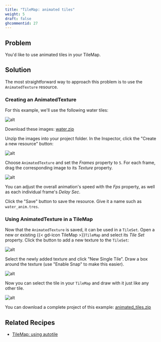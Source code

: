 ```yaml
---
title: "TileMap: animated tiles"
weight: 5
draft: false
ghcommentid: 27
---
```


## Problem

You'd like to use animated tiles in your TileMap.

## Solution

The most straightforward way to approach this problem is to use the `AnimatedTexture` resource.

### Creating an AnimatedTexture

For this example, we'll use the following water tiles:

![alt](/godot_recipes/3.x/img/anim_tiles.png)

Download these images: [water.zip](/godot_recipes/3.x/files/water_tiles.zip)

Unzip the images into your project folder.
In the Inspector, click the "Create a new resource" button:

![alt](/godot_recipes/3.x/img/create_new_resource.png)

Choose `AnimatedTexture` and set the _Frames_ property to `5`. For each frame, drag the corresponding image to its _Texture_ property.

![alt](/godot_recipes/3.x/img/anim_texture_add.png)

You can adjust the overall animation's speed with the _Fps_ property, as well as each individual frame's _Delay Sec_.

Click the "Save" button to save the resource. Give it a name such as `water_anim.tres`.

### Using AnimatedTexture in a TileMap

Now that the `AnimatedTexture` is saved, it can be used in a `TileSet`. Open a new or existing {{< gd-icon TileMap >}}`TileMap` and select its _Tile Set_ property. Click the button to add a new texture to the `TileSet`:

![alt](/godot_recipes/3.x/img/anim_tile_add.png)

Select the newly added texture and click "New Single Tile". Draw a box around the texture (use "Enable Snap" to make this easier).

![alt](/godot_recipes/3.x/img/anim_tile_select.png)

Now you can select the tile in your `TileMap` and draw with it just like any other tile.

![alt](/godot_recipes/3.x/img/anim_tile_draw.gif)

You can download a complete project of this example: [animated_tiles.zip](/godot_recipes/3.x/files/animated_tiles.zip)

## Related Recipes

- [TileMap: using autotile](http://kidscancode.org/godot_recipes/autotile_intro)